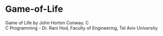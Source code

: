 # Game-of-Life
Game of Life by John Horton Conway. C <br>
C Programming - Dr. Rani Hod, Faculty of Engineering, Tel Aviv University <br> 
